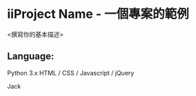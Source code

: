 # iiProject Name - 一個專案的範例
<撰寫你的基本描述>
## Language:
Python 3.x
HTML / CSS / Javascript / jQuery

Jack
